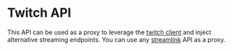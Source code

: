 # Twitch API

This API can be used as a proxy to leverage the [twitch client](https://github.com/streamlink/streamlink-twitch-gui) and inject alternative streaming endpoints.
You can use any [streamlink](https://streamlink.github.io) API as a proxy.
